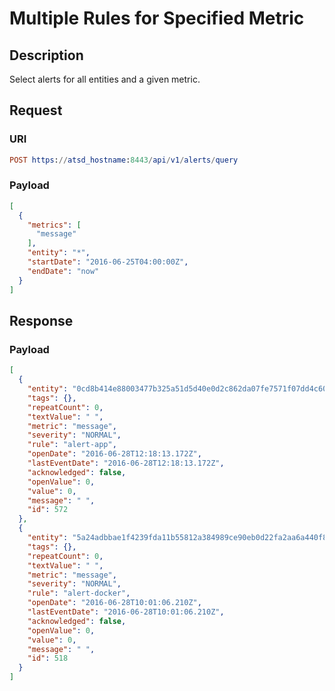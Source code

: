 # Multiple Rules for Specified Metric

## Description

Select alerts for all entities and a given metric.

## Request

### URI

```elm
POST https://atsd_hostname:8443/api/v1/alerts/query
```

### Payload

```json
[
  {
    "metrics": [
      "message"
    ],
    "entity": "*",
    "startDate": "2016-06-25T04:00:00Z",
    "endDate": "now"
  }
]
```

## Response

### Payload

```json
[
  {
    "entity": "0cd8b414e88003477b325a51d5d40e0d2c862da07fe7571f07dd4c6037636c7a",
    "tags": {},
    "repeatCount": 0,
    "textValue": " ",
    "metric": "message",
    "severity": "NORMAL",
    "rule": "alert-app",
    "openDate": "2016-06-28T12:18:13.172Z",
    "lastEventDate": "2016-06-28T12:18:13.172Z",
    "acknowledged": false,
    "openValue": 0,
    "value": 0,
    "message": " ",
    "id": 572
  },
  {
    "entity": "5a24adbbae1f4239fda11b55812a384989ce90eb0d22fa2aa6a440f8bec2cb62",
    "tags": {},
    "repeatCount": 0,
    "textValue": " ",
    "metric": "message",
    "severity": "NORMAL",
    "rule": "alert-docker",
    "openDate": "2016-06-28T10:01:06.210Z",
    "lastEventDate": "2016-06-28T10:01:06.210Z",
    "acknowledged": false,
    "openValue": 0,
    "value": 0,
    "message": " ",
    "id": 518
  }
]
```